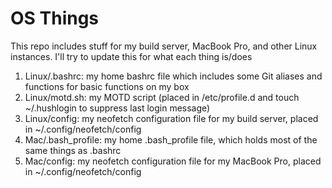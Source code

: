 # OS Things

This repo includes stuff for my build server, MacBook Pro, and other Linux instances. I'll try to update this for what each thing is/does

1. Linux/.bashrc: my home bashrc file which includes some Git aliases and functions for basic functions on my box
2. Linux/motd.sh: my MOTD script (placed in /etc/profile.d and touch ~/.hushlogin to suppress last login message)
2. Linux/config: my neofetch configuration file for my build server, placed in ~/.config/neofetch/config
4. Mac/.bash_profile: my home .bash_profile file, which holds most of the same things as .bashrc
5. Mac/config: my neofetch configuration file for my MacBook Pro, placed in ~/.config/neofetch/config
